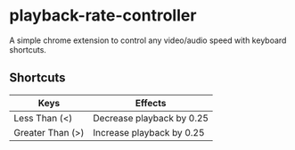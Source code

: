 # playback-rate-controller

A simple chrome extension to control any video/audio speed with keyboard shortcuts.

## Shortcuts

| Keys             | Effects                   |
| ---------------- | ------------------------- |
| Less Than (<)    | Decrease playback by 0.25 |
| Greater Than (>) | Increase playback by 0.25 |
